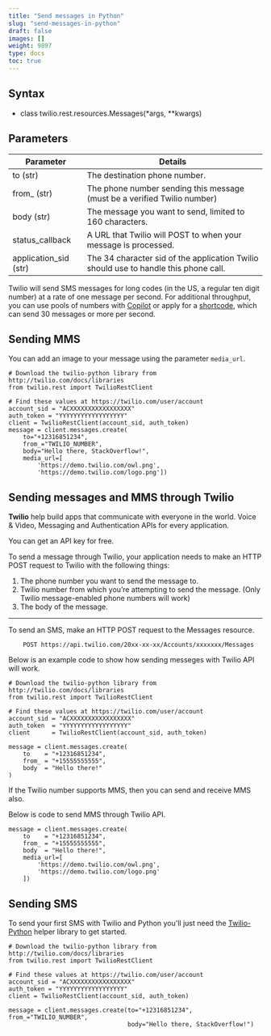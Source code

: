 ```yaml
---
title: "Send messages in Python"
slug: "send-messages-in-python"
draft: false
images: []
weight: 9897
type: docs
toc: true
---
```


## Syntax
 - class twilio.rest.resources.Messages(*args, **kwargs)

## Parameters
| Parameter | Details |  
| --------- | ------- |  
| to (str) | The destination phone number. |
| from_ (str) | The phone number sending this message (must be a verified Twilio number) |  
| body (str) | The message you want to send, limited to 160 characters. |  
| status_callback | A URL that Twilio will POST to when your message is processed. |     
| application_sid (str) | The 34 character sid of the application Twilio should use to handle this phone call. |     

Twilio will send SMS messages for long codes (in the US, a regular ten digit number) at a rate of one message per second. For additional throughput, you can use pools of numbers with [Copilot][1] or apply for a [shortcode][2], which can send 30 messages or more per second.


  [1]: https://www.twilio.com/docs/api/rest/sending-messages-copilot
  [2]: https://www.twilio.com/sms/shortcodes

## Sending MMS
You can add an image to your message using the parameter `media_url`.    
   

    # Download the twilio-python library from http://twilio.com/docs/libraries
    from twilio.rest import TwilioRestClient
     
    # Find these values at https://twilio.com/user/account
    account_sid = "ACXXXXXXXXXXXXXXXXX"
    auth_token = "YYYYYYYYYYYYYYYYYY"
    client = TwilioRestClient(account_sid, auth_token)    
    message = client.messages.create(
        to="+12316851234",
        from_="TWILIO_NUMBER",
        body="Hello there, StackOverflow!",
        media_url=[
            'https://demo.twilio.com/owl.png',
            'https://demo.twilio.com/logo.png']) 


  [1]: https://www.twilio.com/docs/python/install

## Sending messages and MMS through Twilio
**Twilio** help build apps that communicate with everyone in the world. Voice & Video, Messaging and Authentication APIs for every application.

You can get an API key for free. 
 
To send a message through Twilio, your application needs to make an HTTP POST request to Twilio with the following things:
1. The phone number you want to send the message to.
2. Twilio number from which you’re attempting to send the message. (Only Twilio message-enabled phone numbers will work)
3. The body of the message.


----------

To send an SMS, make an HTTP POST request to the Messages resource.

        POST https://api.twilio.com/20xx-xx-xx/Accounts/xxxxxxx/Messages


Below is an example code to show how sending messeges with Twilio API will work.

    # Download the twilio-python library from http://twilio.com/docs/libraries
    from twilio.rest import TwilioRestClient

    # Find these values at https://twilio.com/user/account
    account_sid = "ACXXXXXXXXXXXXXXXXX"
    auth_token  = "YYYYYYYYYYYYYYYYYY"
    client      = TwilioRestClient(account_sid, auth_token)

    message = client.messages.create(
        to    = "+12316851234",
        from_ = "+15555555555",
        body  = "Hello there!"
    )

If the Twilio number supports MMS, then you can send and receive MMS also.

Below is code to send MMS through Twilio API.

    message = client.messages.create(
        to    = "+12316851234",
        from_ = "+15555555555",
        body  = "Hello there!",
        media_url=[
            'https://demo.twilio.com/owl.png',
            'https://demo.twilio.com/logo.png'
        ])



## Sending SMS
To send your first SMS with Twilio and Python you'll just need the [Twilio-Python][1] helper library to get started.    

    # Download the twilio-python library from http://twilio.com/docs/libraries
    from twilio.rest import TwilioRestClient
     
    # Find these values at https://twilio.com/user/account
    account_sid = "ACXXXXXXXXXXXXXXXXX"
    auth_token = "YYYYYYYYYYYYYYYYYY"
    client = TwilioRestClient(account_sid, auth_token)
     
    message = client.messages.create(to="+12316851234", from_="TWILIO_NUMBER",
                                     body="Hello there, StackOverflow!") 

[1]: https://github.com/twilio/twilio-python

